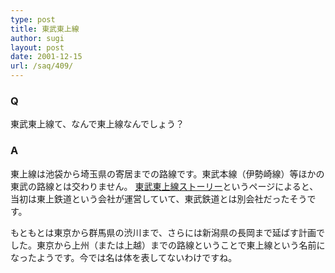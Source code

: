 ```yaml
---
type: post
title: 東武東上線
author: sugi
layout: post
date: 2001-12-15
url: /saq/409/
---
```

### Q 

東武東上線て、なんで東上線なんでしょう？

### A 

東上線は池袋から埼玉県の寄居までの路線です。東武本線（伊勢崎線）等ほかの東武の路線とは交わりません。 <a href="http://www.shiro.ne.jp/tojosen/" onclick="_gaq.push(['_trackEvent', 'outbound-article', 'http://www.shiro.ne.jp/tojosen/', '東武東上線ストーリー']);" >東武東上線ストーリー</a>というページによると、当初は東上鉄道という会社が運営していて、東武鉄道とは別会社だったそうです。

もともとは東京から群馬県の渋川まで、さらには新潟県の長岡まで延ばす計画でした。東京から上州（または上越）までの路線ということで東上線という名前になったようです。今では名は体を表してないわけですね。
